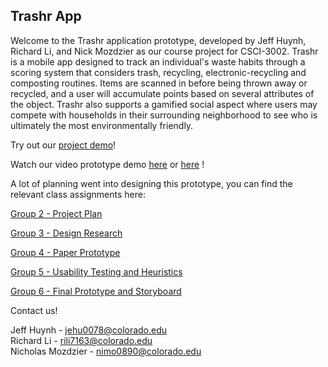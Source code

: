 ## Trashr App

Welcome to the Trashr application prototype, developed by Jeff Huynh, Richard Li, and Nick Mozdzier as our course project for CSCI-3002. Trashr is a mobile app designed to track an individual's waste habits through a scoring system that considers trash, recycling, electronic-recycling and composting routines. Items are scanned in before being thrown away or recycled, and a user will accumulate points based on several attributes of the object. Trashr also supports a gamified social aspect where users may compete with households in their surrounding neighborhood to see who is ultimately the most environmentally friendly.

Try out our [project demo](https://www.figma.com/proto/bnXXtKIURRDcLiOExmUpqyNn/Trashr-Final?node-id=0%3A1&scaling=scale-down&redirected=1)!

Watch our video prototype demo [here](https://drive.google.com/file/d/1aIYP37fXMKXSy5VOPAhdomG8SPWueNuS/view?usp=sharing) or [here](https://drive.google.com/open?id=1Ga1LLHZPFhpVsBEjfhGtH0XUiNj_-dOj) !

A lot of planning went into designing this prototype, you can find the relevant class assignments here:

[Group 2 - Project Plan](https://docs.google.com/document/d/1G7celX0zr1QCMIk1bsY6INY6JaW6aTS3rq3gx6lpEDg/edit?usp=sharing)

[Group 3 - Design Research](https://docs.google.com/document/d/1vnUlvIrrWM0ekgj7HmSlAOHv-NWWoozStgwuHpNa_Nw/edit?usp=sharing)

[Group 4 - Paper Prototype](https://docs.google.com/document/d/1EBaEsRdfR8b0MZhsOIuJHhInPlTT-ekZ-yqQdwJ-Fe0/edit?usp=sharing)

[Group 5 - Usability Testing and Heuristics](https://docs.google.com/document/d/1gcO708NJdKgDejnYD67Q2pFD8IdkVgdXaq6TLfQ_Jf0/edit?usp=sharing)

[Group 6 - Final Prototype and Storyboard](https://docs.google.com/document/d/14sr9xG6XugkMHnuxw3oowlllf3O-DVAuOVKCJqXze64/edit?usp=sharing)




Contact us!    

Jeff Huynh - jehu0078@colorado.edu   
Richard Li - rili7163@colorado.edu   
Nicholas Mozdzier - nimo0890@colorado.edu
